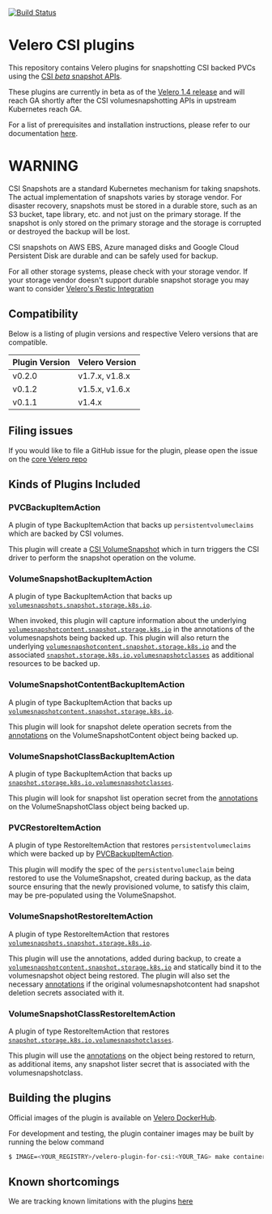 [![Build Status][101]][102]

# Velero CSI plugins


This repository contains Velero plugins for snapshotting CSI backed PVCs using the [CSI _beta_ snapshot APIs][7].

These plugins are currently in beta as of the [Velero 1.4 release][1] and will reach GA shortly after the CSI volumesnapshotting APIs in upstream Kubernetes reach GA.

For a list of prerequisites and installation instructions, please refer to our documentation [here][2].

# WARNING
CSI Snapshots are a standard Kubernetes mechanism for taking snapshots.  The actual implementation of snapshots
varies by storage vendor.  For disaster recovery, snapshots must be stored in a durable store, such as an S3
bucket, tape library, etc. and not just on the primary storage.  If the snapshot is only stored on the primary
storage and the storage is corrupted or destroyed the backup will be lost.

CSI snapshots on AWS EBS, Azure managed disks and Google Cloud Persistent Disk are durable and can be safely
used for backup.

For all other storage systems, please check with your storage vendor.  If your storage vendor doesn't support 
durable snapshot storage you may want to consider 
[Velero's Restic Integration](https://velero.io/docs/latest/restic)

## Compatibility

Below is a listing of plugin versions and respective Velero versions that are compatible.

| Plugin Version  | Velero Version |
|-----------------|----------------|
| v0.2.0          | v1.7.x, v1.8.x |
| v0.1.2          | v1.5.x, v1.6.x |
| v0.1.1          | v1.4.x         |

## Filing issues

If you would like to file a GitHub issue for the plugin, please open the issue on the [core Velero repo][103]

## Kinds of Plugins Included

### PVCBackupItemAction

A plugin of type BackupItemAction that backs up `persistentvolumeclaims` which are backed by CSI volumes.

This plugin will create a [CSI VolumeSnapshot][3] which in turn triggers the CSI driver to perform the snapshot operation on the volume.

### VolumeSnapshotBackupItemAction

A plugin of type BackupItemAction that backs up [`volumesnapshots.snapshot.storage.k8s.io`][3].

When invoked, this plugin will capture information about the underlying [`volumesnapshotcontent.snapshot.storage.k8s.io`][4] in the annotations of the volumesnapshots being backed up. This plugin will also return the underlying [`volumesnapshotcontent.snapshot.storage.k8s.io`][4] and the associated [`snapshot.storage.k8s.io.volumesnapshotclasses`][5] as additional resources to be backed up.

### VolumeSnapshotContentBackupItemAction

A plugin of type BackupItemAction that backs up [`volumesnapshotcontent.snapshot.storage.k8s.io`][4]. 

This plugin will look for snapshot delete operation secrets from the [annotations][6] on the VolumeSnapshotContent object being backed up.

### VolumeSnapshotClassBackupItemAction

A plugin of type BackupItemAction that backs up [`snapshot.storage.k8s.io.volumesnapshotclasses`][5].

This plugin will look for snapshot list operation secret from the [annotations][6] on the VolumeSnapshotClass object being backed up.

### PVCRestoreItemAction

A plugin of type RestoreItemAction that restores `persistentvolumeclaims` which were backed up by [PVCBackupItemAction](#PVCBackupItemAction).

This plugin will modify the spec of the `persistentvolumeclaim` being restored to use the VolumeSnapshot, created during backup, as the data source ensuring that the newly provisioned volume, to satisfy this claim, may be pre-populated using the VolumeSnapshot.

### VolumeSnapshotRestoreItemAction

A plugin of type RestoreItemAction that restores [`volumesnapshots.snapshot.storage.k8s.io`][3]. 

This plugin will use the annotations, added during backup, to create a [`volumesnapshotcontent.snapshot.storage.k8s.io`][4] and statically bind it to the volumesnapshot object being restored. The plugin will also set the necessary [annotations][6] if the original volumesnapshotcontent had snapshot deletion secrets associated with it. 

### VolumeSnapshotClassRestoreItemAction

A plugin of type RestoreItemAction that restores [`snapshot.storage.k8s.io.volumesnapshotclasses`][5]. 

This plugin will use the [annotations][6] on the object being restored to return, as additional items, any snapshot lister secret that is associated with the volumesnapshotclass.


## Building the plugins

Official images of the plugin is available on [Velero DockerHub](https://hub.docker.com/repository/docker/velero/velero-plugin-for-csi).

For development and testing, the plugin container images may be built by running the below command

```bash
$ IMAGE=<YOUR_REGISTRY>/velero-plugin-for-csi:<YOUR_TAG> make container
```

## Known shortcomings

We are tracking known limitations with the plugins [here][2]

[1]: https://github.com/vmware-tanzu/velero/releases
[2]: https://velero.io/docs/csi
[3]: https://kubernetes.io/docs/concepts/storage/volume-snapshots/#volumesnapshots
[4]: https://kubernetes.io/docs/concepts/storage/volume-snapshots/#volume-snapshot-contents
[5]: https://kubernetes.io/docs/concepts/storage/volume-snapshot-classes/
[6]: https://github.com/kubernetes-csi/external-snapshotter/blob/master/pkg/utils/util.go#L59-L60
[7]: https://kubernetes.io/blog/2019/12/09/kubernetes-1-17-feature-cis-volume-snapshot-beta/

[101]: https://github.com/vmware-tanzu/velero-plugin-for-csi/workflows/Main%20CI/badge.svg
[102]: https://github.com/vmware-tanzu/velero-plugin-for-csi/actions?query=workflow%3A"Main+CI"
[103]: https://github.com/vmware-tanzu/velero/issues/new/choose
